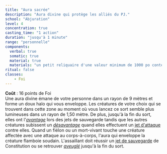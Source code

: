 ```yaml
---
title: "Aura sacrée"
description: "Aura divine qui protège les alliés du PJ."
school: "Abjuration"
level: 4
concentration: true
casting_time: "1 action"
duration: "jusqu'à 1 minute"
range: "personnelle"
components:
  verbal: true
  somatic: true
  material: true
  materials: "un petit reliquaire d'une valeur minimum de 1000 po contenant une relique sacrée, comme un bout de la robe d'un saint ou un morceau de parchemin prélevé sur un texte sacré"
ritual: false
classes:
    - Foi
---
```

**Coût** : 16 points de Foi  
Une aura divine émane de votre personne dans un rayon de 9 mètres et forme un doux halo qui vous enveloppe. Les créatures de votre choix qui se trouvent dans cette zone au moment où vous lancez ce sort semble plus lumineuses dans un rayon de 1,50 mètre. De plus, jusqu'à la fin du sort, elles ont l'[_avantage_](/utiliser-les-caracteristiques/#avantage-et-desavantage) lors des jets de sauvegarde tandis que les autres créatures subissent un [_désavantage_](/utiliser-les-caracteristiques/#avantage-et-desavantage) quand elles effectuent un [jet d'attaque](/combattre/#jets-d-attaque) contre elles. Quand un fiélon ou un mort-vivant touche une créature affectée avec une attaque au corps-à-corps, l'aura qui enveloppe la créature flamboie soudain. L'assaillant doit réussir un [jet de sauvegarde](/utiliser-les-caracteristiques/#jets-de-sauvegarde) de Constitution ou se retrouver [_aveuglé_](/gerer-la-sante-du-personnage/#aveugle) jusqu'à la fin du sort.
